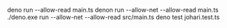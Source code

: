 deno run --allow-read main.ts 
denon run --allow-net --allow-read main.ts
./deno.exe run --allow-net --allow-read src/main.ts
deno test johari.test.ts


